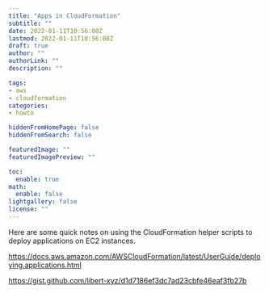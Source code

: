 ```yaml
---
title: "Apps in CloudFormation"
subtitle: ""
date: 2022-01-11T10:56:08Z
lastmod: 2022-01-11T10:56:08Z
draft: true
author: ""
authorLink: ""
description: ""

tags:
- aws
- cloudformation
categories:
- howto

hiddenFromHomePage: false
hiddenFromSearch: false

featuredImage: ""
featuredImagePreview: ""

toc:
  enable: true
math:
  enable: false
lightgallery: false
license: ""
---
```

Here are some quick notes on using the CloudFormation helper scripts to deploy
applications on EC2 instances.
<!--more-->

<https://docs.aws.amazon.com/AWSCloudFormation/latest/UserGuide/deploying.applications.html>

<https://gist.github.com/libert-xyz/d1d7186ef3dc7ad23cbfe46eaf3fb27b>
